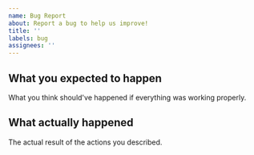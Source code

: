 ```yaml
---
name: Bug Report
about: Report a bug to help us improve!
title: ''
labels: bug
assignees: ''
---
```


## What you expected to happen

What you think should've happened if everything was working properly.

## What actually happened

The actual result of the actions you described.
